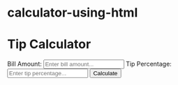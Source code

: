 # calculator-using-html
<div class="tip-calculator">
  <h1>Tip Calculator</h1>
  <label for="bill">Bill Amount:</label>
  <input type="number" id="bill" placeholder="Enter bill amount...">
  <label for="tip">Tip Percentage:</label>
  <input type="number" id="tip" placeholder="Enter tip percentage...">
  <button id="calculate">Calculate</button>
  <p id="result"></p>
</div>
